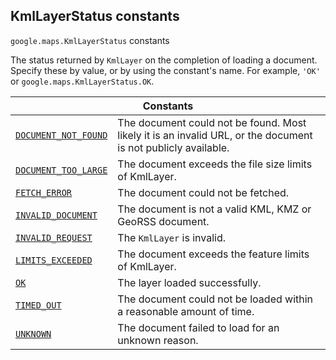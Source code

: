 
<h2 id="KmlLayerStatus">KmlLayerStatus constants</h2>
<p>
<code><span itemprop="path">google.maps</span>.<span itemprop="name">KmlLayerStatus</span></code>
constants
</p>
<p>The status returned by <code>KmlLayer</code> on the completion of loading a document. Specify these by value, or by using the constant's name. For example, <code>'OK'</code> or <code>google.maps.KmlLayerStatus.OK</code>.</p>
<div class="devsite-table-wrapper"><table class="constants responsive" summary="KmlLayerStatus constants">
<thead>
<tr><th colspan="2">Constants</th>
</tr></thead>
<tbody>
<tr id="KmlLayerStatus.DOCUMENT_NOT_FOUND">
<td itemprop="property"><code><a class="secret-link" href="#KmlLayerStatus.DOCUMENT_NOT_FOUND"><span>DOCUMENT_NOT_FOUND</span></a></code></td>
<td>The document could not be found. Most likely it is an invalid URL, or the document is not publicly available.</td>
</tr>
<tr id="KmlLayerStatus.DOCUMENT_TOO_LARGE">
<td itemprop="property"><code><a class="secret-link" href="#KmlLayerStatus.DOCUMENT_TOO_LARGE"><span>DOCUMENT_TOO_LARGE</span></a></code></td>
<td>The document exceeds the file size limits of KmlLayer.</td>
</tr>
<tr id="KmlLayerStatus.FETCH_ERROR">
<td itemprop="property"><code><a class="secret-link" href="#KmlLayerStatus.FETCH_ERROR"><span>FETCH_ERROR</span></a></code></td>
<td>The document could not be fetched.</td>
</tr>
<tr id="KmlLayerStatus.INVALID_DOCUMENT">
<td itemprop="property"><code><a class="secret-link" href="#KmlLayerStatus.INVALID_DOCUMENT"><span>INVALID_DOCUMENT</span></a></code></td>
<td>The document is not a valid KML, KMZ or GeoRSS document.</td>
</tr>
<tr id="KmlLayerStatus.INVALID_REQUEST">
<td itemprop="property"><code><a class="secret-link" href="#KmlLayerStatus.INVALID_REQUEST"><span>INVALID_REQUEST</span></a></code></td>
<td>The <code><span>KmlLayer</span></code> is invalid.</td>
</tr>
<tr id="KmlLayerStatus.LIMITS_EXCEEDED">
<td itemprop="property"><code><a class="secret-link" href="#KmlLayerStatus.LIMITS_EXCEEDED"><span>LIMITS_EXCEEDED</span></a></code></td>
<td>The document exceeds the feature limits of KmlLayer.</td>
</tr>
<tr id="KmlLayerStatus.OK">
<td itemprop="property"><code><a class="secret-link" href="#KmlLayerStatus.OK"><span>OK</span></a></code></td>
<td>The layer loaded successfully.</td>
</tr>
<tr id="KmlLayerStatus.TIMED_OUT">
<td itemprop="property"><code><a class="secret-link" href="#KmlLayerStatus.TIMED_OUT"><span>TIMED_OUT</span></a></code></td>
<td>The document could not be loaded within a reasonable amount of time.</td>
</tr>
<tr id="KmlLayerStatus.UNKNOWN">
<td itemprop="property"><code><a class="secret-link" href="#KmlLayerStatus.UNKNOWN"><span>UNKNOWN</span></a></code></td>
<td>The document failed to load for an unknown reason.</td>
</tr>
</tbody>
</table></div>
<script src="replace_links.js"></script>
